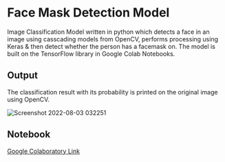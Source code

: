 # Face Mask Detection Model
Image Classification Model written in python which detects a face in an image using casscading models from OpenCV, performs processing using Keras & then detect whether the person has a facemask on. The model is built on the TensorFlow library in Google Colab Notebooks.

## Output
The classification result with its probability is printed on the original image using OpenCV.

![Screenshot 2022-08-03 032251](https://user-images.githubusercontent.com/63439640/182533201-555696eb-fd7f-49a2-bc1b-ace9d4fb9f9a.png)

## Notebook
[Google Colaboratory Link](t.ly/face-mask)
